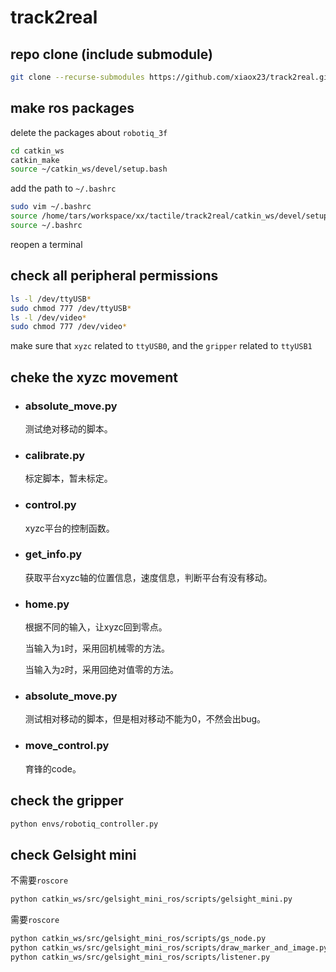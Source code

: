 # track2real
## repo clone (include submodule)
```bash
git clone --recurse-submodules https://github.com/xiaox23/track2real.git
```

## make ros packages
delete the packages about `robotiq_3f`
```bash
cd catkin_ws
catkin_make
source ~/catkin_ws/devel/setup.bash
```

add the path to `~/.bashrc`
```bash
sudo vim ~/.bashrc
source /home/tars/workspace/xx/tactile/track2real/catkin_ws/devel/setup.bash
source ~/.bashrc
```

reopen a terminal

## check all peripheral permissions
```bash
ls -l /dev/ttyUSB*
sudo chmod 777 /dev/ttyUSB*
ls -l /dev/video*
sudo chmod 777 /dev/video*
```
make sure that `xyzc` related to `ttyUSB0`, and the `gripper` related to `ttyUSB1`

## cheke the xyzc movement
- ### absolute_move.py
  测试绝对移动的脚本。

- ### calibrate.py
  标定脚本，暂未标定。

- ### control.py
  xyzc平台的控制函数。

- ### get_info.py
  获取平台xyzc轴的位置信息，速度信息，判断平台有没有移动。

- ### home.py
  根据不同的输入，让xyzc回到零点。

  当输入为`1`时，采用回机械零的方法。

  当输入为`2`时，采用回绝对值零的方法。

- ### absolute_move.py
  测试相对移动的脚本，但是相对移动不能为0，不然会出bug。

- ### move_control.py
  育锋的code。


## check the gripper
```bash
python envs/robotiq_controller.py
```

## check Gelsight mini
不需要`roscore`
```bash
python catkin_ws/src/gelsight_mini_ros/scripts/gelsight_mini.py
```

需要`roscore`
```bash
python catkin_ws/src/gelsight_mini_ros/scripts/gs_node.py
python catkin_ws/src/gelsight_mini_ros/scripts/draw_marker_and_image.py
python catkin_ws/src/gelsight_mini_ros/scripts/listener.py
```